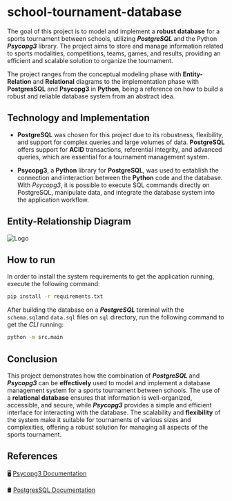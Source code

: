 # school-tournament-database

The goal of this project is to model and implement a **robust database** for a sports tournament between schools, utilizing ***PostgreSQL*** and the Python ***Psycopg3*** library. The project aims to store and manage information related to sports modalities, competitions, teams, games, and results, providing an efficient and scalable solution to organize the tournament.

The project ranges from the conceptual modeling phase with **Entity-Relation** and **Relational** diagrams to the implementation phase with **PostgresSQL** and **Psycopg3** in **Python**, being a reference on how to build a robust and reliable database system from an abstract idea.

## Technology and Implementation

* **PostgreSQL** was chosen for this project due to its robustness, flexibility, and support for complex queries and large volumes of data. **PostgreSQL** offers support for **ACID** transactions, referential integrity, and advanced queries, which are essential for a tournament management system.

* **Psycopg3**, a **Python** library for **PostgreSQL**, was used to establish the connection and interaction between the **Python** code and the database. With *Psycopg3*, it is possible to execute SQL commands directly on PostgreSQL, manipulate data, and integrate the database system into the application workflow.

## Entity-Relationship Diagram

![Logo](https://i.imgur.com/oz4HHj0.png)

## How to run

In order to install the system requirements to get the application running, execute the following command:

```bash
pip install -r requirements.txt
```

After building the database on a ***PostgreSQL*** terminal with the `schema.sql`and `data.sql` files on `sql` directory, run the following command to get the *CLI* running:

```bash
python -m src.main
```

## Conclusion

This project demonstrates how the combination of ***PostgreSQL*** and ***Psycopg3*** can be **effectively** used to model and implement a database management system for a sports tournament between schools. The use of a **relational database** ensures that information is well-organized, accessible, and secure, while ***Psycopg3*** provides a simple and efficient interface for interacting with the database. The scalability and **flexibility** of the system make it suitable for tournaments of various sizes and complexities, offering a robust solution for managing all aspects of the sports tournament.

## References

🖥️ <a href="https://www.psycopg.org/psycopg3/docs/index.html">Psycopg3 Documentation</a>

🛢️ <a href="https://www.psycopg.org/psycopg3/docs/index.htmlhttps://www.postgresql.org/docs/17/index.html">PostgresSQL Documentation</a>